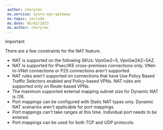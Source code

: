 ```yaml
---
 author: cherylmc
 ms.service: azure-vpn-gateway
 ms.topic: include
 ms.date: 05/02/2023
 ms.author: cherylmc
---
```


> [!IMPORTANT]
> There are a few constraints for the NAT feature.

* NAT is supported on the following SKUs: VpnGw2~5, VpnGw2AZ~5AZ.
* NAT is supported for IPsec/IKE cross-premises connections only. VNet-to-VNet connections or P2S connections aren't supported.
* NAT rules aren't supported on connections that have Use Policy Based Traffic Selectors enabled and Policy-based VPNs. NAT rules are supported only on Route-based VPNs.
* The maximum supported external mapping subnet size for Dynamic NAT is /26.
* Port mappings can be configured with Static NAT types only. Dynamic NAT scenarios aren't applicable for port mappings.
* Port mappings can't take ranges at this time. Individual port needs to be entered.
* Port mappings can be used for both TCP and UDP protocols.
